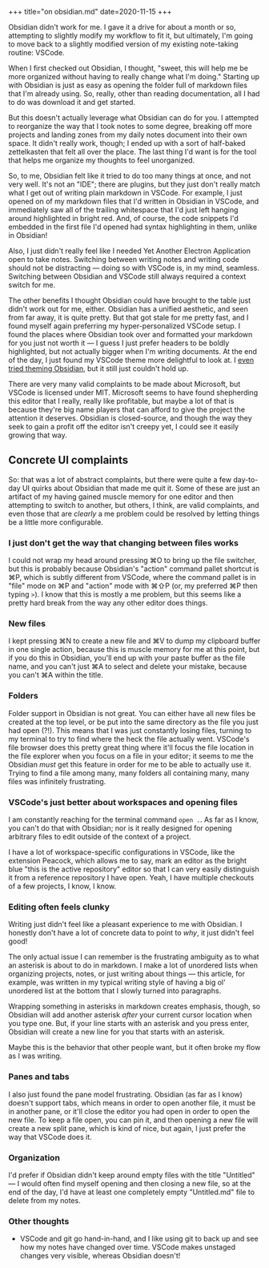 +++
title="on obsidian.md"
date=2020-11-15
+++

Obsidian didn't work for me.  I gave it a drive for about a month or so, attempting to slightly modify my workflow to fit it, but ultimately, I'm going to move back to a slightly modified version of my existing note-taking routine:  VSCode.

When I first checked out Obsidian, I thought, "sweet, this will help me be more organized without having to really change what I'm doing."  Starting up with Obsidian is just as easy as opening the folder full of markdown files that I'm already using.  So, really, other than reading documentation, all I had to do was download it and get started.

But this doesn't actually leverage what Obsidian can do for you.  I attempted to reorganize the way that I took notes to some degree, breaking off more projects and landing zones from my daily notes document into their own space.  It didn't really work, though; I ended up with a sort of half-baked zettelkasten that felt all over the place.  The last thing I'd want is for the tool that helps me organize my thoughts to feel unorganized.

So, to me, Obsidian felt like it tried to do too many things at once, and not very well.  It's not an "IDE"; there are plugins, but they just don't really match what I get out of writing plain markdown in VSCode.  For example, I just opened on of my markdown files that I'd written in Obsidian in VSCode, and immediately saw all of the trailing whitespace that I'd just left hanging around highlighted in bright red.  And, of course, the code snippets I'd embedded in the first file I'd opened had syntax highlighting in them, unlike in Obsidian!

Also, I just didn't really feel like I needed Yet Another Electron Application open to take notes.  Switching between writing notes and writing code should not be distracting — doing so with VSCode is, in my mind, seamless.  Switching between Obsidian and VSCode still always required a context switch for me.

The other benefits I thought Obsidian could have brought to the table just didn't work out for me, either.  Obsidian has a unified aesthetic, and seen from far away, it is quite pretty.  But that got stale for me pretty fast, and I found myself again preferring my hyper-personalized VSCode setup.  I found the places where Obsidian took over and formatted your markdown for you just not worth it — I guess I just prefer headers to be boldly highlighted, but not actually bigger when I'm writing documents.  At the end of the day, I just found my VSCode theme more delightful to look at.  I [even tried theming Obsidian](https://github.com/tjwds/obsidian-minimal-iceburg), but it still just couldn't hold up.

There are very many valid complaints to be made about Microsoft, but VSCode is licensed under MIT.  Microsoft seems to have found shepherding this editor that I really, really like profitable, but maybe a lot of that is because they're big name players that can afford to give the project the attention it deserves.  Obsidian is closed-source, and though the way they seek to gain a profit off the editor isn't creepy yet, I could see it easily growing that way.

## Concrete UI complaints

So:  that was a lot of abstract complaints, but there were quite a few day-to-day UI quirks about Obsidian that made me quit it.  Some of these are just an artifact of my having gained muscle memory for one editor and then attempting to switch to another, but others, I think, are valid complaints, and even those that are _clearly_ a me problem could be resolved by letting things be a little more configurable.

### I just don't get the way that changing between files works

I could not wrap my head around pressing ⌘O to bring up the file switcher, but this is probably because Obsidian's "action" command pallet shortcut is ⌘P, which is subtly different from VSCode, where the command pallet is in "file" mode on ⌘P and "action" mode with ⌘⇧P (or, my preferred ⌘P then typing `>`).  I know that this is mostly a me problem, but this seems like a pretty hard break from the way any other editor does things.

### New files

I kept pressing ⌘N to create a new file and ⌘V to dump my clipboard buffer in one single action, because this is muscle memory for me at this point, but if you do this in Obsidian, you'll end up with your paste buffer as the file name, and you can't just ⌘A to select and delete your mistake, because you can't ⌘A within the title.

### Folders

Folder support in Obsidian is not great.  You can either have all new files be created at the top level, or be put into the same directory as the file you just had open (?!).  This means that I was just constantly losing files, turning to my terminal to try to find where the heck the file actually went.  VSCode's file browser does this pretty great thing where it'll focus the file location in the file explorer when you focus on a file in your editor; it seems to me the Obsidian _must_ get this feature in order for me to be able to actually use it.  Trying to find a file among many, many folders all containing many, many files was infinitely frustrating.

### VSCode's just better about workspaces and opening files

I am constantly reaching for the terminal command `open .`.  As far as I know, you can't do that with Obsidian; nor is it really designed for opening arbitrary files to edit outside of the context of a project.

I have a lot of workspace-specific configurations in VSCode, like the extension Peacock, which allows me to say, mark an editor as the bright blue "this is the active repository" editor so that I can very easily distinguish it from a reference repository I have open.  Yeah, I have multiple checkouts of a few projects, I know, I know.

### Editing often feels clunky

Writing just didn't feel like a pleasant experience to me with Obsidian.  I honestly don't have a lot of concrete data to point to _why_, it just didn't feel good!

The only actual issue I can remember is the frustrating ambiguity as to what an asterisk is about to do in markdown.  I make a lot of unordered lists when organizing projects, notes, or just writing about things — this article, for example, was written in my typical writing style of having a big ol' unordered list at the bottom that I slowly turned into paragraphs.

Wrapping something in asterisks in markdown creates emphasis, though, so Obsidian will add another asterisk _after_ your current cursor location when you type one.  But, if your line starts with an asterisk and you press enter, Obsidian will create a new line for you that starts with an asterisk.

Maybe this is the behavior that other people want, but it often broke my flow as I was writing.

### Panes and tabs

I also just found the pane model frustrating.  Obsidian (as far as I know) doesn't support tabs, which means in order to open another file, it must be in another pane, or it'll close the editor you had open in order to open the new file.  To keep a file open, you can pin it, and then opening a new file will create a new split pane, which is kind of nice, but again, I just prefer the way that VSCode does it.

### Organization

I'd prefer if Obsidian didn't keep around empty files with the title "Untitled" — I would often find myself opening and then closing a new file, so at the end of the day, I'd have at least one completely empty "Untitled.md" file to delete from my notes.

### Other thoughts

* VSCode and git go hand-in-hand, and I like using git to back up and see how my notes have changed over time.  VSCode makes unstaged changes very visible, whereas Obsidian doesn't!
